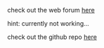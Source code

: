 check out the web forum [here](https://shielded-caverns-24032.herokuapp.com/)

hint: currently not working...

check out the github repo [here](https://github.com/mingnali7/webforum)